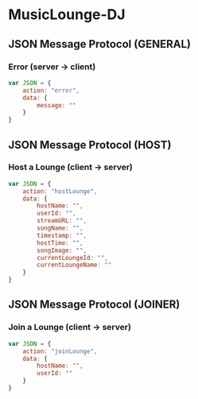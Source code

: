 # MusicLounge-DJ
## JSON Message Protocol (GENERAL)

### Error (server → client)
```javascript
var JSON = {
    action: "error",
    data: {
        message: ""
    }
}
```

## JSON Message Protocol (HOST)

### Host a Lounge (client → server)
```javascript
var JSON = {
    action: "hostLounge",
    data: {
        hostName: "",
        userId: "",
        streamURL: "",
        songName: "",
        timestamp: "",
        hostTime: "",
        songImage: "",
        currentLoungeId: "",
        currentLoungeName: ""
    }
}

```

## JSON Message Protocol (JOINER)

### Join a Lounge (client → server)
```javascript
var JSON = {
    action: "joinLounge",
    data: {
        hostName: "",
        userId: ""
    }
}
```
